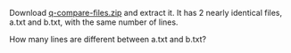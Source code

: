 Download [q-compare-files.zip](./q-compare-files.zip) and extract it. It has 2 nearly identical files, a.txt and b.txt, with the same number of lines.

How many lines are different between a.txt and b.txt?